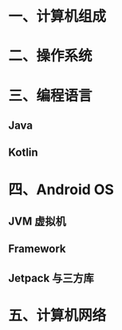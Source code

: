 
# 一、计算机组成

# 二、操作系统

# 三、编程语言

## Java

## Kotlin

# 四、Android OS

## JVM 虚拟机

## Framework

## Jetpack 与三方库

# 五、计算机网络